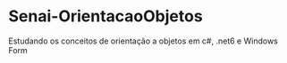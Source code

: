 # Senai-OrientacaoObjetos
Estudando os conceitos de orientação a objetos em c#, .net6 e Windows Form

